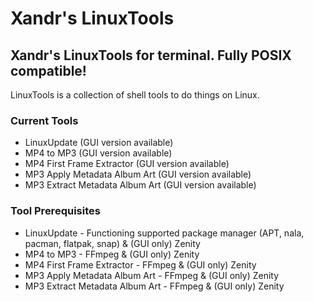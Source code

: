 # Xandr's LinuxTools
## Xandr's LinuxTools for terminal. Fully POSIX compatible!
LinuxTools is a collection of shell tools to do things on Linux.
### Current Tools
- LinuxUpdate (GUI version available)
- MP4 to MP3 (GUI version available)
- MP4 First Frame Extractor (GUI version available)
- MP3 Apply Metadata Album Art (GUI version available)
- MP3 Extract Metadata Album Art (GUI version available)

### Tool Prerequisites
- LinuxUpdate - Functioning supported package manager (APT, nala, pacman, flatpak, snap) & (GUI only) Zenity
- MP4 to MP3 - FFmpeg & (GUI only) Zenity
- MP4 First Frame Extractor - FFmpeg & (GUI only) Zenity
- MP3 Apply Metadata Album Art - FFmpeg & (GUI only) Zenity
- MP3 Extract Metadata Album Art - FFmpeg & (GUI only) Zenity
